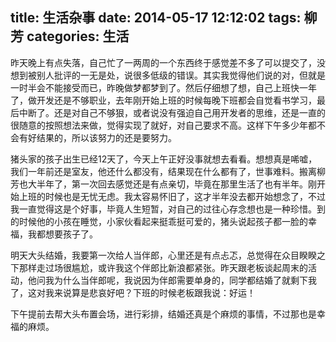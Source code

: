 title: 生活杂事
date: 2014-05-17 12:12:02
tags: 柳芳
categories: 生活
---
昨天晚上有点失落，自己忙了一两周的一个东西终于感觉差不多了可以提交了，没想到被别人批评的一无是处，说很多低级的错误。其实我觉得他们说的对，但就是一时半会不能接受而已，昨晚做梦都梦到了。然后仔细想了想，自己上班快一年了，做开发还是不够职业，去年刚开始上班的时候每晚下班都会自觉看书学习，最后中断了。还是对自己不够狠，或者说没有强迫自己用开发者的思维，还是一直的很随意的按照想法来做，觉得实现了就好，对自己要求不高。这样下午多少年都不会有好结果的，所以该努力的还是要努力。

猪头家的孩子出生已经12天了，今天上午正好没事就想去看看。想想真是唏嘘，我们一年前还是室友，他还什么都没有，结果现在什么都有了，世事难料。搬离柳芳也大半年了，第一次回去感觉还是有点亲切，毕竟在那里生活了也有半年。刚开始上班的时候也是无忧无虑。我太容易怀旧了，这才半年没去都开始想念了，不过我一直觉得这是个好事，毕竟人生短暂，对自己的过往心存念想也是一种珍惜。到的时候他的小孩在睡觉，小家伙看起来挺乖挺可爱的，猪头说起孩子都一脸的幸福，我都想要孩子了。

明天大头结婚，我要第一次给人当伴郎，心里还是有点忐忑，总觉得在众目睽睽之下那样走过场很尴尬，或许我这个伴郎比新浪都紧张。昨天跟老板谈起周末的活动，他问我为什么当伴郎呢，我说因为伴郎需要单身的，同学都结婚了就剩下我了，这对我来说算是悲哀好吧？下班的时候老板跟我说：好运！

下午提前去帮大头布置会场，进行彩排，结婚还真是个麻烦的事情，不过那也是幸福的麻烦。
